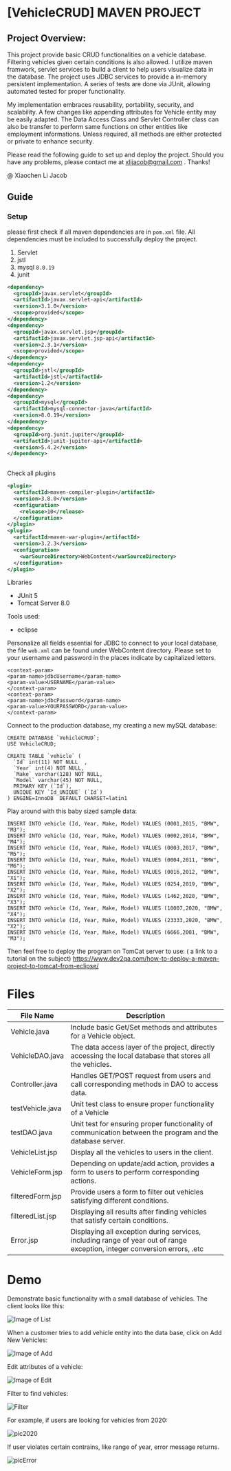 
# [VehicleCRUD]  MAVEN PROJECT
## Project Overview:
This project provide basic CRUD functionalities on a vehicle database. Filtering vehicles given certain conditions is also allowed. I utilize maven framwork, servlet services to build a client to help users visualize data in the database. The project uses JDBC services to provide a in-memory persistent implementation. A series of tests are done via JUnit, allowing automated tested for proper functionality.

My implementation embraces reusability, portability, security, and scalability. A few changes like appending attributes for Vehicle entity may be easily adapted. The Data Access Class and Servlet Controller class can also be transfer to perform same functions on other entities like employment informations. Unless required, all methods are either protected or private to enhance security.

 Please read the following guide to set up and deploy the project. Should you have any problems, please contact me at xlijacob@gmail.com . Thanks!
 
@ Xiaochen Li Jacob 

## Guide
### Setup
please first check if all maven dependencies  are in `pom.xml` file. All dependencies must be included to successfully deploy the project.
1. Servlet
2. jstl
3. mysql `8.0.19`
4. junit
```xml
<dependency>
  <groupId>javax.servlet</groupId>
  <artifactId>javax.servlet-api</artifactId>
  <version>3.1.0</version>
  <scope>provided</scope>
</dependency>
<dependency>
  <groupId>javax.servlet.jsp</groupId>
  <artifactId>javax.servlet.jsp-api</artifactId>
  <version>2.3.1</version>
  <scope>provided</scope>
</dependency>
<dependency>
  <groupId>jstl</groupId>
  <artifactId>jstl</artifactId>
  <version>1.2</version>
</dependency>
<dependency>
  <groupId>mysql</groupId>
  <artifactId>mysql-connector-java</artifactId>
  <version>8.0.19</version>
</dependency>
<dependency>
  <groupId>org.junit.jupiter</groupId>
  <artifactId>junit-jupiter-api</artifactId>
  <version>5.4.2</version>
</dependency>
 
```
Check all plugins
```xml
<plugin>
  <artifactId>maven-compiler-plugin</artifactId>
  <version>3.8.0</version>
  <configuration>
    <release>10</release>
  </configuration>
</plugin>
<plugin>
  <artifactId>maven-war-plugin</artifactId>
  <version>3.2.3</version>
  <configuration>
    <warSourceDirectory>WebContent</warSourceDirectory>
  </configuration>
</plugin>
```
Libraries
* JUnit 5
* Tomcat Server 8.0

Tools used:
* eclipse

Personalize all fields essential for JDBC to connect to your local database, the file `web.xml` can be found under WebContent directory. Please set to your username and password in the places indicate by capitalized letters.

```
<context-param>
<param-name>jdbcUsername</param-name>
<param-value>USERNAME</param-value>
</context-param>
<context-param>
<param-name>jdbcPassword</param-name>
<param-value>YOURPASSWORD</param-value>
</context-param>
```

Connect to the production database, my creating a new mySQL database:
```
CREATE DATABASE `VehicleCRUD`;
USE VehicleCRUD;

CREATE TABLE `vehicle` (
  `Id` int(11) NOT NULL  ,
  `Year` int(4) NOT NULL,
  `Make` varchar(128) NOT NULL,
  `Model` varchar(45) NOT NULL,
  PRIMARY KEY (`Id`),
  UNIQUE KEY `Id_UNIQUE` (`Id`)
) ENGINE=InnoDB  DEFAULT CHARSET=latin1
```

Play around with this baby sized sample data:

```
INSERT INTO vehicle (Id, Year, Make, Model) VALUES (0001,2015, "BMW", "M3");
INSERT INTO vehicle (Id, Year, Make, Model) VALUES (0002,2014, "BMW", "M4");
INSERT INTO vehicle (Id, Year, Make, Model) VALUES (0003,2017, "BMW", "M5");
INSERT INTO vehicle (Id, Year, Make, Model) VALUES (0004,2011, "BMW", "M6");
INSERT INTO vehicle (Id, Year, Make, Model) VALUES (0016,2012, "BMW", "X1");
INSERT INTO vehicle (Id, Year, Make, Model) VALUES (0254,2019, "BMW", "X2");
INSERT INTO vehicle (Id, Year, Make, Model) VALUES (1462,2020, "BMW", "X3");
INSERT INTO vehicle (Id, Year, Make, Model) VALUES (10007,2020, "BMW", "X4");
INSERT INTO vehicle (Id, Year, Make, Model) VALUES (23333,2020, "BMW", "X2");
INSERT INTO vehicle (Id, Year, Make, Model) VALUES (6666,2001, "BMW", "M3");

```

Then feel free to deploy the program on TomCat server to use: ( a link to a tutorial on the subject)
https://www.dev2qa.com/how-to-deploy-a-maven-project-to-tomcat-from-eclipse/


# Files

|      File Name          | 	Description                  
|----------------|-------------------------------
|Vehicle.java |Include basic Get/Set methods and attributes for a Vehicle object.              
|VehicleDAO.java         |The data access layer of the project, directly accessing the local database that stores all the vehicles.      
|Controller.java         |Handles GET/POST request from users and call corresponding methods in DAO to access data.
|testVehicle.java | Unit test class to ensure proper functionality of a Vehicle
|testDAO.java | Unit test for ensuring proper functionality of communication between the program and the database server.
|VehicleList.jsp | Display all the vehicles to users in the client. 
|VehicleForm.jsp | Depending on update/add action, provides a form to users to perform corresponding actions.
|filteredForm.jsp | Provide users a form to filter out vehicles satisfying different conditions.
|filteredList.jsp | Displaying all results after finding vehicles that satisfy certain conditions.
|Error.jsp | Displaying all exception during services, including range of year out of range exception, integer conversion errors, .etc

# Demo
Demonstrate basic functionality with a small database of vehicles. The client looks like this:

![Image of List](pic/list.jpeg)


When a customer tries to add vehicle entity into the data base, click on Add New Vehicles:

![Image of Add](pic/add.jpeg)


Edit attributes of a vehicle:

![Image of Edit](pic/edit.jpeg)


Filter to find vehicles:

![Filter](pic/find.jpeg)

For example, if users are looking for vehicles from 2020:

![pic2020](pic/2020.jpeg)


If user violates certain contrains, like range of year, error message returns.

![picError](pic/Error.jpeg)


